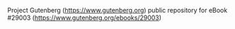 Project Gutenberg (https://www.gutenberg.org) public repository for eBook #29003 (https://www.gutenberg.org/ebooks/29003)
